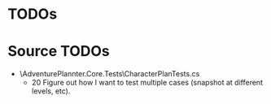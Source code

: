 ﻿TODOs
=====

Source TODOs
============

* \AdventurePlannter.Core.Tests\CharacterPlanTests.cs
    * 20 Figure out how I want to test multiple cases (snapshot at different levels, etc).
